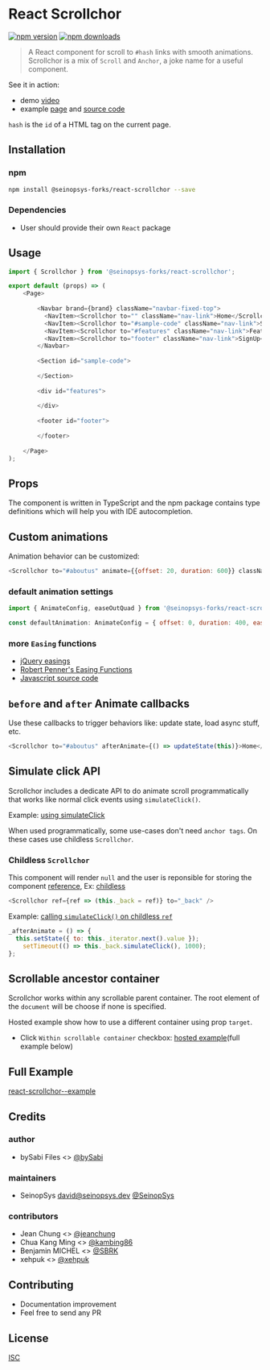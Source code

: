 # React Scrollchor

[![npm version](https://img.shields.io/npm/v/@seinopsys-forks/react-scrollchor)](https://www.npmjs.com/package/@seinopsys-forks/react-scrollchor)
[![npm downloads](https://img.shields.io/npm/dm/@seinopsys-forks/react-scrollchor.svg?style=flat-square)](https://www.npmjs.com/package/@seinopsys-forks/react-scrollchor)

> A React component for scroll to `#hash` links with smooth animations.
> Scrollchor is a mix of `Scroll` and `Anchor`, a joke name for a useful component.

See it in action:
* demo [video](https://github.com/SeinopSys/react-scrollchor/blob/example/demo/scrollchor.webm?raw=true)
* example [page](https://seinopsys.github.io/react-scrollchor/) and [source code](https://github.com/SeinopSys/react-scrollchor/tree/example)


`hash` is the `id` of a HTML tag on the current page.


## Installation

### npm

```bash
npm install @seinopsys-forks/react-scrollchor --save
```

### Dependencies
* User should provide their own `React` package


## Usage

```js
import { Scrollchor } from '@seinopsys-forks/react-scrollchor';

export default (props) => (
    <Page>
    
        <Navbar brand={brand} className="navbar-fixed-top">
          <NavItem><Scrollchor to="" className="nav-link">Home</Scrollchor></NavItem>
          <NavItem><Scrollchor to="#sample-code" className="nav-link">Sample</Scrollchor></NavItem>
          <NavItem><Scrollchor to="#features" className="nav-link">Features</Scrollchor></NavItem>
          <NavItem><Scrollchor to="footer" className="nav-link">SignUp</Scrollchor></NavItem>
        </Navbar>
        
        <Section id="sample-code">
        
        </Section>
        
        <div id="features">
        
        </div>
        
        <footer id="footer">
        
        </footer>
    
    </Page>
);
```

## Props
The component is written in TypeScript and the npm package contains type definitions which will help you with IDE autocompletion.

## Custom animations

Animation behavior can be customized:

```js
<Scrollchor to="#aboutus" animate={{offset: 20, duration: 600}} className="nav-link">Home</Scrollchor>
```

### default animation settings
```js
import { AnimateConfig, easeOutQuad } from '@seinopsys-forks/react-scrollchor';

const defaultAnimation: AnimateConfig = { offset: 0, duration: 400, easing: easeOutQuad };
```

### more `Easing` functions

* [jQuery easings](http://api.jqueryui.com/easings/)
* [Robert Penner's Easing Functions](http://robertpenner.com/easing/)
* [Javascript source code](https://github.com/danro/jquery-easing/blob/master/jquery.easing.js)


## `before` and `after` Animate callbacks
Use these callbacks to trigger behaviors like: update state, load async stuff, etc.
```js
<Scrollchor to="#aboutus" afterAnimate={() => updateState(this)}>Home</Scrollchor>
```

## Simulate click API
Scrollchor includes a dedicate API to do animate scroll programmatically that works like normal click events using `simulateClick()`.

Example: [using simulateClick](https://github.com/SeinopSys/react-scrollchor/blob/example/src/App.js#L16)

When used programmatically, some use-cases don't need `anchor tags`. On these cases use childless `Scrollchor`.

### Childless  `Scrollchor`
This component will render `null` and the user is reponsible for storing the component [reference](https://facebook.github.io/react/docs/refs-and-the-dom.html), Ex: [childless](https://github.com/SeinopSys/react-scrollchor/blob/example/src/App.js#L23)
```js
<Scrollchor ref={ref => (this._back = ref)} to="_back" />
```
Example: [calling `simulateClick()` on childless `ref`](https://github.com/SeinopSys/react-scrollchor/blob/example/src/App.js#L16)
```js
_afterAnimate = () => {
  this.setState({ to: this._iterator.next().value });
    setTimeout(() => this._back.simulateClick(), 1000);
};
```

## Scrollable ancestor container
Scrollchor works within any scrollable parent container. The root element of the `document` will be choose if none is specified.

Hosted example show how to use a different container using prop `target`.
* Click `Within scrollable container` checkbox: [hosted example](https://seinopsys.github.io/react-scrollchor/)(full example below)


## Full Example

[react-scrollchor--example](https://github.com/SeinopSys/react-scrollchor/tree/example)

## Credits

### author
* bySabi Files <> [@bySabi](https://github.com/bySabi)

### maintainers
* SeinopSys <david@seinopsys.dev> [@SeinopSys](https://seinopsys.dev)

### contributors
* Jean Chung <> [@jeanchung](https://github.com/jeanchung)
* Chua Kang Ming <> [@kambing86](https://github.com/kambing86)
* Benjamin MICHEL <> [@SBRK](https://github.com/SBRK)
* xehpuk <> [@xehpuk](https://github.com/xehpuk)

## Contributing

* Documentation improvement
* Feel free to send any PR

## License

[ISC][isc-license]

[isc-license]:./LICENSE
